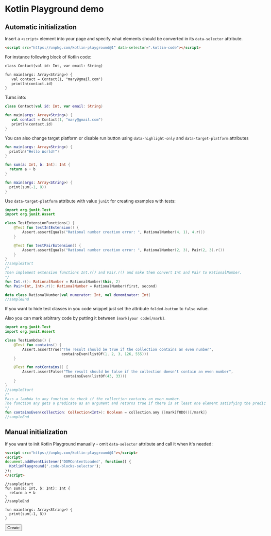 <!DOCTYPE html>
<html>
<head>
  <meta charset="UTF-8">
  <title>Kotlin Playground examples</title>
  <link rel="stylesheet" href="examples.css">
  <link rel="stylesheet" href="examples-highlight.css">
  <style>
  .markdown-body {
		max-width: 980px;
		margin: 50px auto;
	}
  </style>
  <script src="../playground.js" data-selector=".kotlin-code"></script>
</head>
<body class="markdown-body">

# Kotlin Playground demo

## Automatic initialization

Insert a `<script>` element into your page and specify what elements should be converted in its `data-selector` attribute.
```html
<script src="https://unpkg.com/kotlin-playground@1" data-selector=".kotlin-code"></script>
```

For instance following block of Kotlin code:

```txt
class Contact(val id: Int, var email: String) 

fun main(args: Array<String>) {
   val contact = Contact(1, "mary@gmail.com")
   println(contact.id)                   
}
```

Turns into:

<div class="kotlin-code">

```kotlin
class Contact(val id: Int, var email: String) 

fun main(args: Array<String>) {
   val contact = Contact(1, "mary@gmail.com")
   println(contact.id)                   
}
```

</div>

You can also change target platform or disable run button using `data-highlight-only` and `data-target-platform` attributes

<div class="kotlin-code" data-highlight-only>

```kotlin
fun main(args: Array<String>) {
  println("Hello World!")
}
```

</div>

<div class="kotlin-code" data-target-platform="js">

```kotlin
fun sum(a: Int, b: Int): Int {
  return a + b
}

fun main(args: Array<String>) {
  print(sum(-1, 8))
}
```

</div>

Use `data-target-platform` attribute with value `junit` for creating examples with tests:

<div class="kotlin-code" data-target-platform="junit">

```kotlin
import org.junit.Test
import org.junit.Assert

class TestExtensionFunctions() {
    @Test fun testIntExtension() {
        Assert.assertEquals("Rational number creation error: ", RationalNumber(4, 1), 4.r())
    }

    @Test fun testPairExtension() {
        Assert.assertEquals("Rational number creation error: ", RationalNumber(2, 3), Pair(2, 3).r())
    }
}
//sampleStart
/*
Then implement extension functions Int.r() and Pair.r() and make them convert Int and Pair to RationalNumber.
*/
fun Int.r(): RationalNumber = RationalNumber(this, 2)
fun Pair<Int, Int>.r(): RationalNumber = RationalNumber(first, second)

data class RationalNumber(val numerator: Int, val denominator: Int)
//sampleEnd
```
</div>

If you want to hide test classes in you code snippet just set the attribute `folded-button` to `false` value.

Also you can mark arbitrary code by putting it between `[mark]your code[/mark]`.

<div class="kotlin-code" data-target-platform="junit" folded-button="false">

```kotlin
import org.junit.Test
import org.junit.Assert

class TestLambdas() {
    @Test fun contains() {
        Assert.assertTrue("The result should be true if the collection contains an even number", 
                          containsEven(listOf(1, 2, 3, 126, 555)))
    }

    @Test fun notContains() {
        Assert.assertFalse("The result should be false if the collection doesn't contain an even number",
                           containsEven(listOf(43, 33)))
    }
}
//sampleStart
/*
Pass a lambda to any function to check if the collection contains an even number.
The function any gets a predicate as an argument and returns true if there is at least one element satisfying the predicate.
*/
fun containsEven(collection: Collection<Int>): Boolean = collection.any {[mark]TODO()[/mark]}
//sampleEnd
```

</div>

## Manual initialization

If you want to init Kotlin Playground manually - omit `data-selector` attribute and call it when it's needed:

```html
<script src="https://unpkg.com/kotlin-playground@1"></script>
<script>
document.addEventListener('DOMContentLoaded', function() {
  KotlinPlayground('.code-blocks-selector');
});
</script>
```

<div>

```text
//sampleStart
fun sum(a: Int, b: Int): Int {
  return a + b
}
//sampleEnd

fun main(args: Array<String>) {
  print(sum(-1, 8))
}
```

</div>

<button onclick="KotlinPlayground('.kotlin-code-2'); this.disabled = true; document.getElementById('kotlin-example').style.display = 'block';">Create</button>

<div id="kotlin-example" class="kotlin-code-2" style="display: none;">

```text
//sampleStart
fun sum(a: Int, b: Int): Int {
  return a + b
}
//sampleEnd

fun main(args: Array<String>) {
  print(sum(-1, 8))
}
```

</div>

</body>
</html>
